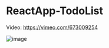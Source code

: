 # ReactApp-TodoList

Video: https://vimeo.com/673009254

![image](https://user-images.githubusercontent.com/73969323/152272506-8204c044-4e80-4164-924d-2fbe90e9ec1b.png)
